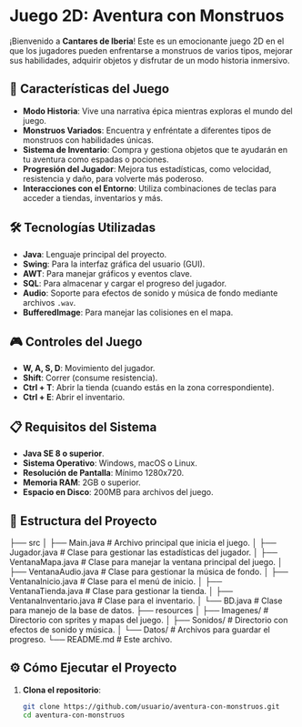 # Juego 2D: Aventura con Monstruos

¡Bienvenido a **Cantares de Iberia**! Este es un emocionante juego 2D en el que los jugadores pueden enfrentarse a monstruos de varios tipos, mejorar sus habilidades, adquirir objetos y disfrutar de un modo historia inmersivo.

## 🚀 Características del Juego

- **Modo Historia**: Vive una narrativa épica mientras exploras el mundo del juego.
- **Monstruos Variados**: Encuentra y enfréntate a diferentes tipos de monstruos con habilidades únicas.
- **Sistema de Inventario**: Compra y gestiona objetos que te ayudarán en tu aventura como espadas o pociones.
- **Progresión del Jugador**: Mejora tus estadísticas, como velocidad, resistencia y daño, para volverte más poderoso.
- **Interacciones con el Entorno**: Utiliza combinaciones de teclas para acceder a tiendas, inventarios y más.

## 🛠️ Tecnologías Utilizadas

- **Java**: Lenguaje principal del proyecto.
- **Swing**: Para la interfaz gráfica del usuario (GUI).
- **AWT**: Para manejar gráficos y eventos clave.
- **SQL**: Para almacenar y cargar el progreso del jugador.
- **Audio**: Soporte para efectos de sonido y música de fondo mediante archivos `.wav`.
- **BufferedImage**: Para manejar las colisiones en el mapa.

## 🎮 Controles del Juego

- **W, A, S, D**: Movimiento del jugador.
- **Shift**: Correr (consume resistencia).
- **Ctrl + T**: Abrir la tienda (cuando estás en la zona correspondiente).
- **Ctrl + E**: Abrir el inventario.

## 📋 Requisitos del Sistema

- **Java SE 8 o superior**.
- **Sistema Operativo**: Windows, macOS o Linux.
- **Resolución de Pantalla**: Mínimo 1280x720.
- **Memoria RAM**: 2GB o superior.
- **Espacio en Disco**: 200MB para archivos del juego.

## 📂 Estructura del Proyecto

├── src │ ├── Main.java # Archivo principal que inicia el juego. │ ├── Jugador.java # Clase para gestionar las estadísticas del jugador. │ ├── VentanaMapa.java # Clase para manejar la ventana principal del juego. │ ├── VentanaAudio.java # Clase para gestionar la música de fondo. │ ├── VentanaInicio.java # Clase para el menú de inicio. │ ├── VentanaTienda.java # Clase para gestionar la tienda. │ ├── VentanaInventario.java # Clase para el inventario. │ └── BD.java # Clase para manejo de la base de datos. ├── resources │ ├── Imagenes/ # Directorio con sprites y mapas del juego. │ ├── Sonidos/ # Directorio con efectos de sonido y música. │ └── Datos/ # Archivos para guardar el progreso. └── README.md # Este archivo.


## ⚙️ Cómo Ejecutar el Proyecto

1. **Clona el repositorio**:
   ```bash
   git clone https://github.com/usuario/aventura-con-monstruos.git
   cd aventura-con-monstruos

   
